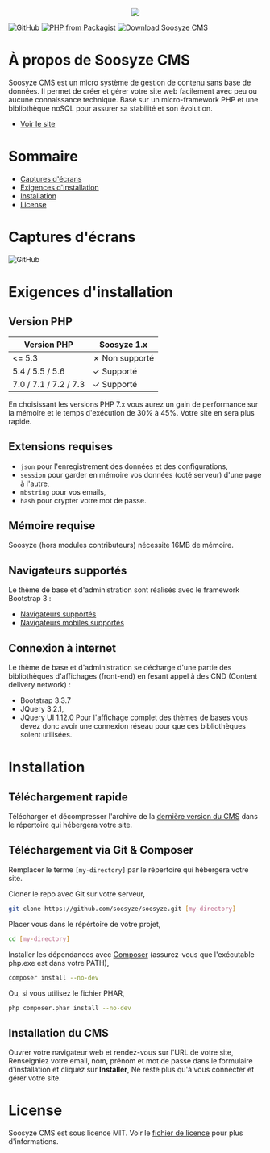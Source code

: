 <p align="center"><a href="https://soosyze.com/" rel="noopener" target="_blank"><img src="https://soosyze.com/assets/files/logo/soosyze-name.png"></a></p>

[![GitHub](https://img.shields.io/github/license/soosyze/soosyze.svg)](https://github.com/soosyze/soosyze/blob/master/LICENSE "LICENSE")
[![PHP from Packagist](https://img.shields.io/badge/php-%3E%3D5.4-blue.svg)](/README.md#version-php "PHP version 5.4 minimum")
[![Download Soosyze CMS](https://img.shields.io/badge/download-1.0.0--alpha4-blue.svg)](https://github.com/soosyze/soosyze/releases/download/1.0.0-alpha4/soosyze.zip "Download Soosyze CMS")

# À propos de Soosyze CMS

Soosyze CMS est un micro système de gestion de contenu sans base de données. Il permet de créer et gérer votre site web facilement avec peu ou aucune connaissance technique. Basé sur un micro-framework PHP et une bibliothèque noSQL pour assurer sa stabilité et son évolution.
* [Voir le site](https://soosyze.com/)

# Sommaire

* [Captures d'écrans](/README.md#captures-décrans)
* [Exigences d'installation](/README.md#exigences-dinstallation)
* [Installation](/README.md#installation)
* [License](/README.md#license)

# Captures d'écrans

![GitHub](https://soosyze.com/assets/files/screen/devices-accueil.png)

# Exigences d'installation

## Version PHP

| Version PHP                | Soosyze 1.x    |
|----------------------------|----------------|
| <= 5.3                     | ✗ Non supporté |
| 5.4 / 5.5 / 5.6            | ✓ Supporté     |
| 7.0 / 7.1 / 7.2 / 7.3      | ✓ Supporté     |

En choisissant les versions PHP 7.x vous aurez un gain de performance sur la mémoire et le temps d'exécution de 30% à 45%. Votre site en sera plus rapide.

## Extensions requises

* `json` pour l'enregistrement des données et des configurations,
* `session` pour garder en mémoire vos données (coté serveur) d'une page à l'autre,
* `mbstring` pour vos emails,
* `hash` pour crypter votre mot de passe.

## Mémoire requise

Soosyze (hors modules contributeurs) nécessite 16MB de mémoire.

## Navigateurs supportés

Le thème de base et d'administration sont réalisés avec le framework Bootstrap 3 :
* [Navigateurs supportés](https://getbootstrap.com/docs/3.3/getting-started/#desktop-browsers)
* [Navigateurs mobiles supportés](https://getbootstrap.com/docs/3.3/getting-started/#mobile-devices)

## Connexion à internet

Le thème de base et d'administration se décharge d'une partie des bibliothèques d'affichages (front-end) en fesant appel à des CND (Content delivery network) :
* Bootstrap 3.3.7
* JQuery 3.2.1,
* JQuery UI 1.12.0
Pour l'affichage complet des thèmes de bases vous devez donc avoir une connexion réseau pour que ces bibliothèques soient utilisées.

# Installation

## Téléchargement rapide

Télécharger et décompresser l'archive de la [dernière version du CMS](https://github.com/soosyze/soosyze/releases/download/1.0.0-alpha4/soosyze.zip ) dans le répertoire qui hébergera votre site.

## Téléchargement via Git & Composer

Remplacer le terme `[my-directory]` par le répertoire qui hébergera votre site.

Cloner le repo avec Git sur votre serveur,
```sh
git clone https://github.com/soosyze/soosyze.git [my-directory]
```

Placer vous dans le répértoire de votre projet,
```sh
cd [my-directory]
```

Installer les dépendances avec [Composer](https://getcomposer.org/) (assurez-vous que l'exécutable php.exe est dans votre PATH),
```sh
composer install --no-dev
```

Ou, si vous utilisez le fichier PHAR,
```sh
php composer.phar install --no-dev
```

## Installation du CMS

Ouvrer votre navigateur web et rendez-vous sur l'URL de votre site,
Renseigniez votre email, nom, prénom et mot de passe dans le formulaire d'installation et cliquez sur **Installer**,
Ne reste plus qu'à vous connecter et gérer votre site.

# License

Soosyze CMS est sous licence MIT. Voir le [fichier de licence](https://github.com/soosyze/soosyze/blob/master/LICENSE "LICENSE") pour plus d'informations.